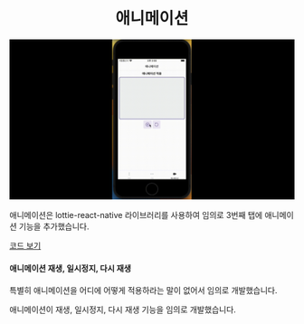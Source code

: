 <h1 align='center'>애니메이션</h1>
<img src='../assets/video/animation.gif'/>

<p>애니메이션은 lottie-react-native 라이브러리를 사용하여 임의로 3번째 탭에 애니메이션 기능을 추가했습니다.</p>

[코드 보기](../pages/action/index.tsx)

#### 애니메이션 재생, 일시정지, 다시 재생
<p>특별히 애니메이션을 어디에 어떻게 적용하라는 말이 없어서 임의로 개발했습니다.</p>
<p>애니메이션이 재생, 일시정지, 다시 재생 기능을 임의로 개발했습니다.</p>